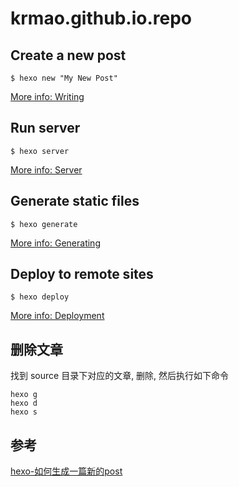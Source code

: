 # krmao.github.io.repo

## Create a new post
```
$ hexo new "My New Post"
```
[More info: Writing](https://hexo.io/docs/writing.html)

## Run server
```
$ hexo server
```
[More info: Server](https://hexo.io/docs/server.html)

## Generate static files
```
$ hexo generate
```
[More info: Generating](https://hexo.io/docs/generating.html)

## Deploy to remote sites
```
$ hexo deploy
```
[More info: Deployment](https://hexo.io/docs/deployment.html)

## 删除文章
找到 source 目录下对应的文章, 删除, 然后执行如下命令
```
hexo g
hexo d
hexo s
```

## 参考
[hexo-如何生成一篇新的post](http://oakland.github.io/2016/05/02/hexo-%E5%A6%82%E4%BD%95%E7%94%9F%E6%88%90%E4%B8%80%E7%AF%87%E6%96%B0%E7%9A%84post/)